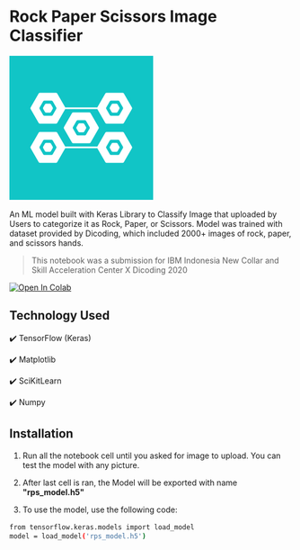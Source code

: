 # Rock Paper Scissors Image Classifier

![](logo.jpg)

An ML model built with Keras Library to Classify Image that uploaded by Users to categorize it as Rock, Paper, or Scissors. Model was trained with dataset provided by Dicoding, which included 2000+ images of rock, paper, and scissors hands.

> This notebook was a submission for IBM Indonesia New Collar and Skill Acceleration Center X Dicoding 2020

<a href="https://colab.research.google.com/drive/16o_LtFxxgeBip6-vMLAqqH6qIty1zgdD?usp=sharing" target="_blank"><img src="https://colab.research.google.com/assets/colab-badge.svg" alt="Open In Colab"/></a>

## Technology Used
:heavy_check_mark: TensorFlow (Keras)

:heavy_check_mark: Matplotlib

:heavy_check_mark: SciKitLearn

:heavy_check_mark: Numpy


## Installation

1. Run all the notebook cell until you asked for image to upload. You can test the model with any picture.

2. After last cell is ran, the Model will be exported with name **"rps_model.h5"**

3. To use the model, use the following code:

```sh
from tensorflow.keras.models import load_model
model = load_model('rps_model.h5')
```
